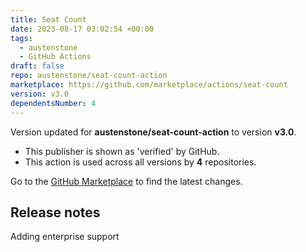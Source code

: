 ```yaml
---
title: Seat Count
date: 2023-08-17 03:02:54 +00:00
tags:
  - austenstone
  - GitHub Actions
draft: false
repo: austenstone/seat-count-action
marketplace: https://github.com/marketplace/actions/seat-count
version: v3.0
dependentsNumber: 4
---
```



Version updated for **austenstone/seat-count-action** to version **v3.0**.
- This publisher is shown as 'verified' by GitHub.
- This action is used across all versions by **4** repositories.

Go to the [GitHub Marketplace](https://github.com/marketplace/actions/seat-count) to find the latest changes.

## Release notes

Adding enterprise support
